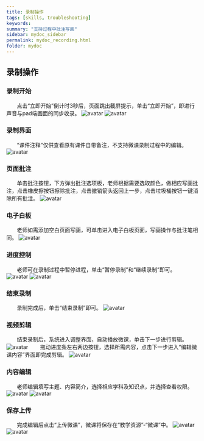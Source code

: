 ```yaml
---
title: 录制操作
tags: [skills, troubleshooting]
keywords:
summary: "支持过程中批注写画"
sidebar: mydoc_sidebar
permalink: mydoc_recording.html
folder: mydoc
---
```


## 录制操作

### 录制开始
&#160; &#160; &#160; &#160;点击“立即开始”倒计时3秒后，页面跳出截屏提示，单击“立即开始”，即进行声音与pad端画面的同步收录。
![avatar](images/0004录制开始1.png)
![avatar](images/0004录制开始2.png)
### 录制界面
&#160; &#160; &#160; &#160;“课件注释”仅供查看原有课件自带备注，不支持微课录制过程中的编辑。
![avatar](images/0004录制界面.png)
### 页面批注
&#160; &#160; &#160; &#160;单击批注按钮，下方弹出批注选项板，老师根据需要选取颜色，做相应写画批注，点击橡皮擦按钮擦除批注，点击撤销箭头返回上一步，点击垃圾桶按钮一键消除所有批注。
![avatar](images/0004页面批注.png)
### 电子白板
&#160; &#160; &#160; &#160;老师如需添加空白页面写画，可单击进入电子白板页面，写画操作与批注笔相同。
![avatar](images/0004电子白板.png)
### 进度控制
&#160; &#160; &#160; &#160;老师可在录制过程中暂停进程，单击“暂停录制”和“继续录制”即可。
![avatar](images/0004进度控制1.png)
![avatar](images/0004进度控制2.png)
### 结束录制
&#160; &#160; &#160; &#160;录制完成后，单击“结束录制”即可。
![avatar](images/0004结束录制.png)
### 视频剪辑
&#160; &#160; &#160; &#160;结束录制后，系统进入调整界面，自动播放微课，单击下一步进行剪辑。
![avatar](images/0004视频剪辑1.png)
&#160; &#160; &#160; &#160;拖动进度条左右两边按钮，选择所需内容，点击下一步进入“编辑微课内容”界面即完成剪辑。
![avatar](images/0004视频剪辑2.png)
### 内容编辑
&#160; &#160; &#160; &#160;老师编辑填写主题、内容简介，选择相应学科及知识点，并选择查看权限。
![avatar](images/0004内容编辑1.png)
![avatar](images/0004内容编辑2.png)
### 保存上传
&#160; &#160; &#160; &#160;完成编辑后点击“上传微课”，微课将保存在“教学资源”-“微课”中。
![avatar](images/0004保存上传1.png) 
![avatar](images/0004保存上传2.png) 
